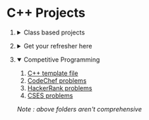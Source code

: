 # C++ Projects

1. <details>
    <summary> Class based projects </summary>

    1. [Linked list class](c++/myproject/list.h)
    2. [myString class](c++/mystring/mystring.h)
    3. [Class modelling complex numbers](c++/mystring/cmpx.h)
    4. [Class modelling vectors (euclidean)](c++/mystring/vector.h) 
    5. [Stack implemented using pointer](c++/myproject/Stack.hpp)

  </details>

2. <details>
    <summary> Get your refresher here </summary>

    1. [Basic algs](c++/misc_alg/)
    2. [File handling](c++/fileIO/main.cpp)

  </details>

3. <details open>
    <summary> Competitive Programming </summary>
    

    1. [C++ template file](c++/CompetitiveProgramming/misc/template.cpp) 
    2. [CodeChef problems](c++/CompetitiveProgramming/CodeChef/README.md)
    3. [HackerRank problems](c++/CompetitiveProgramming/HackerRank/README.md)
    4. [CSES problems](c++/CompetitiveProgramming/CSES/README.md)  
   

    _Note : above folders aren't comprehensive_
    
    </details>
